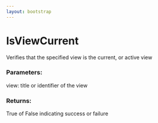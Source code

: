 ```yaml
---
layout: bootstrap
---
```


# IsViewCurrent

Verifies that the specified view is the current, or active view
          

### Parameters:

view: title or identifier of the view
        

### Returns:


True of False indicating success or failure
        


